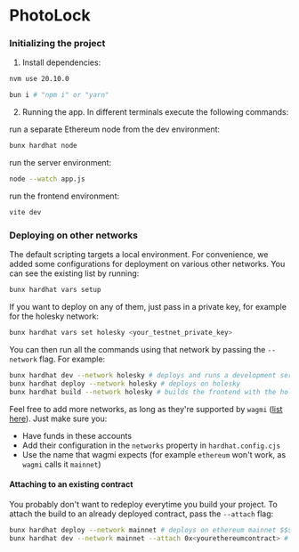 # PhotoLock
### Initializing the project
1. Install dependencies:
```bash
nvm use 20.10.0
```
```bash
bun i # "npm i" or "yarn"
```

2. Running the app. In different terminals execute the following commands:

run a separate Ethereum node from the dev environment:
```bash
bunx hardhat node
```

run the server environment:
```bash
node --watch app.js
```

run the frontend environment:
```bash
vite dev
```

### Deploying on other networks

The default scripting targets a local environment. For convenience, we added some configurations for
deployment on various other networks. You can see the existing list by running:

```bash
bunx hardhat vars setup
```

If you want to deploy on any of them, just pass in a private key, for example for the holesky
network:

```bash
bunx hardhat vars set holesky <your_testnet_private_key>
```

You can then run all the commands using that network by passing the `--network` flag. For example:

```bash
bunx hardhat dev --network holesky # deploys and runs a development server on holesky
bunx hardhat deploy --network holesky # deploys on holesky
bunx hardhat build --network holesky # builds the frontend with the holesky target
```

Feel free to add more networks, as long as they're supported by `wagmi`
([list here](https://wagmi.sh/react/api/chains#available-chains)). Just make sure you:

- Have funds in these accounts
- Add their configuration in the `networks` property in `hardhat.config.cjs`
- Use the name that wagmi expects (for example `ethereum` won't work, as `wagmi` calls it `mainnet`)

#### Attaching to an existing contract

You probably don't want to redeploy everytime you build your project. To attach the build to an
already deployed contract, pass the `--attach` flag:

```bash
bunx hardhat deploy --network mainnet # deploys on ethereum mainnet $$$$$!
bunx hardhat dev --network mainnet --attach 0x<yourethereumcontract> # you're now developing using an existing verifier contract
```
